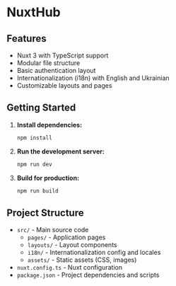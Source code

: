 # NuxtHub

## Features
- Nuxt 3 with TypeScript support
- Modular file structure
- Basic authentication layout
- Internationalization (i18n) with English and Ukrainian
- Customizable layouts and pages

## Getting Started

1. **Install dependencies:**
   ```bash
   npm install
   ```
2. **Run the development server:**
   ```bash
   npm run dev
   ```
3. **Build for production:**
   ```bash
   npm run build
   ```

## Project Structure
- `src/` - Main source code
    - `pages/` - Application pages
    - `layouts/` - Layout components
    - `i18n/` - Internationalization config and locales
    - `assets/` - Static assets (CSS, images)
- `nuxt.config.ts` - Nuxt configuration
- `package.json` - Project dependencies and scripts

